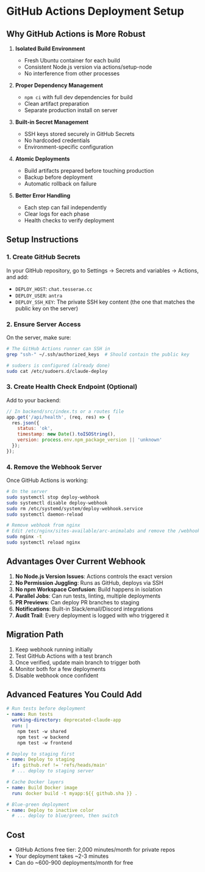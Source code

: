 # GitHub Actions Deployment Setup

## Why GitHub Actions is More Robust

1. **Isolated Build Environment**
   - Fresh Ubuntu container for each build
   - Consistent Node.js version via actions/setup-node
   - No interference from other processes

2. **Proper Dependency Management**
   - `npm ci` with full dev dependencies for build
   - Clean artifact preparation
   - Separate production install on server

3. **Built-in Secret Management**
   - SSH keys stored securely in GitHub Secrets
   - No hardcoded credentials
   - Environment-specific configuration

4. **Atomic Deployments**
   - Build artifacts prepared before touching production
   - Backup before deployment
   - Automatic rollback on failure

5. **Better Error Handling**
   - Each step can fail independently
   - Clear logs for each phase
   - Health checks to verify deployment

## Setup Instructions

### 1. Create GitHub Secrets

In your GitHub repository, go to Settings → Secrets and variables → Actions, and add:

- `DEPLOY_HOST`: `chat.tesserae.cc`
- `DEPLOY_USER`: `antra`
- `DEPLOY_SSH_KEY`: The private SSH key content (the one that matches the public key on the server)

### 2. Ensure Server Access

On the server, make sure:
```bash
# The GitHub Actions runner can SSH in
grep "ssh-" ~/.ssh/authorized_keys  # Should contain the public key

# sudoers is configured (already done)
sudo cat /etc/sudoers.d/claude-deploy
```

### 3. Create Health Check Endpoint (Optional)

Add to your backend:
```javascript
// In backend/src/index.ts or a routes file
app.get('/api/health', (req, res) => {
  res.json({ 
    status: 'ok', 
    timestamp: new Date().toISOString(),
    version: process.env.npm_package_version || 'unknown'
  });
});
```

### 4. Remove the Webhook Server

Once GitHub Actions is working:
```bash
# On the server
sudo systemctl stop deploy-webhook
sudo systemctl disable deploy-webhook
sudo rm /etc/systemd/system/deploy-webhook.service
sudo systemctl daemon-reload

# Remove webhook from nginx
# Edit /etc/nginx/sites-available/arc-animalabs and remove the /webhook location
sudo nginx -t
sudo systemctl reload nginx
```

## Advantages Over Current Webhook

1. **No Node.js Version Issues**: Actions controls the exact version
2. **No Permission Juggling**: Runs as GitHub, deploys via SSH
3. **No npm Workspace Confusion**: Build happens in isolation
4. **Parallel Jobs**: Can run tests, linting, multiple deployments
5. **PR Previews**: Can deploy PR branches to staging
6. **Notifications**: Built-in Slack/email/Discord integrations
7. **Audit Trail**: Every deployment is logged with who triggered it

## Migration Path

1. Keep webhook running initially
2. Test GitHub Actions with a test branch
3. Once verified, update main branch to trigger both
4. Monitor both for a few deployments
5. Disable webhook once confident

## Advanced Features You Could Add

```yaml
# Run tests before deployment
- name: Run tests
  working-directory: deprecated-claude-app
  run: |
    npm test -w shared
    npm test -w backend
    npm test -w frontend

# Deploy to staging first
- name: Deploy to staging
  if: github.ref != 'refs/heads/main'
  # ... deploy to staging server

# Cache Docker layers
- name: Build Docker image
  run: docker build -t myapp:${{ github.sha }} .

# Blue-green deployment
- name: Deploy to inactive color
  # ... deploy to blue/green, then switch
```

## Cost

- GitHub Actions free tier: 2,000 minutes/month for private repos
- Your deployment takes ~2-3 minutes
- Can do ~600-900 deployments/month for free
